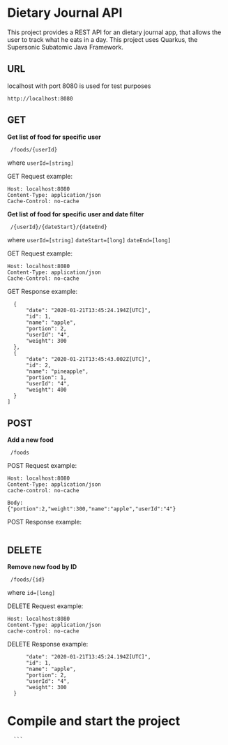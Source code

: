 # Dietary Journal API

This project provides a REST API for an dietary journal app, that allows the user to track what he eats in a day.
This project uses Quarkus, the Supersonic Subatomic Java Framework.

## URL

localhost with port 8080 is used for test purposes
```
http://localhost:8080
```

## GET 

   **Get list of food for specific user**
  ``` 
   /foods/{userId}
 ```
 where
   `userId=[string]`

GET Request example:
  ```GET /foods/4 
Host: localhost:8080
Content-Type: application/json
Cache-Control: no-cache
  ```
   **Get list of food for specific user and date filter**
  ``` 
   /{userId}/{dateStart}/{dateEnd}
 ```
 where
   `userId=[string]`
   `dateStart=[long]`
   `dateEnd=[long]`

GET Request example:
  ```GET /foods/4/1579598718223/1579599042409
Host: localhost:8080
Content-Type: application/json
Cache-Control: no-cache
  ```
  
GET Response example:
  ```[
    {
        "date": "2020-01-21T13:45:24.194Z[UTC]",
        "id": 1,
        "name": "apple",
        "portion": 2,
        "userId": "4",
        "weight": 300
    },
    {
        "date": "2020-01-21T13:45:43.002Z[UTC]",
        "id": 2,
        "name": "pineapple",
        "portion": 1,
        "userId": "4",
        "weight": 400
    }
]
  ```
## POST

   **Add a new food**
  ``` 
   /foods
 ```
POST Request example:
  ```POST /foods
Host: localhost:8080
Content-Type: application/json
cache-control: no-cache

Body:
{"portion":2,"weight":300,"name":"apple","userId":"4"}
  ```
  
POST Response example:
  ```"1"
  ```
## DELETE

   **Remove new food by ID**
  ``` 
   /foods/{id}
 ```
where
   `id=[long]`
   
DELETE Request example:
  ```DELETE /foods/1
Host: localhost:8080
Content-Type: application/json
cache-control: no-cache
  ```
DELETE Response example:
  ```{
        "date": "2020-01-21T13:45:24.194Z[UTC]",
        "id": 1,
        "name": "apple",
        "portion": 2,
        "userId": "4",
        "weight": 300
    }
  ```

# Compile and start the project

  ```mvn compile quarkus:dev
    ```
